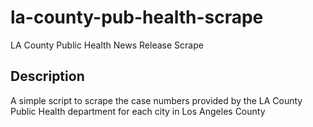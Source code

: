 # la-county-pub-health-scrape
 LA County Public Health News Release Scrape

## Description
A simple script to scrape the case numbers provided by the LA County Public Health department for each city in Los Angeles County
